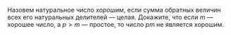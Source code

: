 Назовем натуральное число <i>хорошим</i>, если сумма обратных величин 
всех его натуральных делителей — целая. Докажите, что если 
$m$ — хорошее число, а $p  >  m$ — простое, то число $pm$ не является 
хорошим.